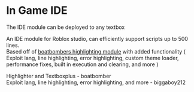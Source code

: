 # In Game IDE
The IDE module can be deployed to any textbox

An IDE module for Roblox studio, can efficiently support scripts up to 500 lines.
<br>
Based off of [boatbombers highlighting module](https://github.com/boatbomber/Highlighter) with added functionality ( Exploit lang, line highlighting, error highlighting, custom theme loader, performance fixes, built in execution and clearing, and more )

Highlighter and Textboxplus - boatbomber
<br>
Exploit lang, line highlighting, error highlighting, and more - biggaboy212
